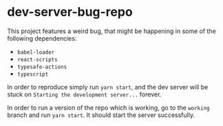 # dev-server-bug-repo

This project features a weird bug, that might be happening in some of the
following dependencies:

* `babel-loader`
* `react-scripts`
* `typesafe-actions`
* `typescript`

In order to reproduce simply run `yarn start`, and the dev server will be
stuck on `Starting the development server...` forever.

In order to run a version of the repo which is working, go to the `working`
branch and run `yarn start`. It should start the server successfully.
